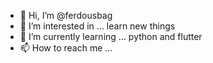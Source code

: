 - 👋 Hi, I’m @ferdousbag  
- 👀 I’m interested in ... learn new things
- 🌱 I’m currently learning ... python and flutter
- 📫 How to reach me ...

<!---
ferdousbag/ferdousbag 
--->
